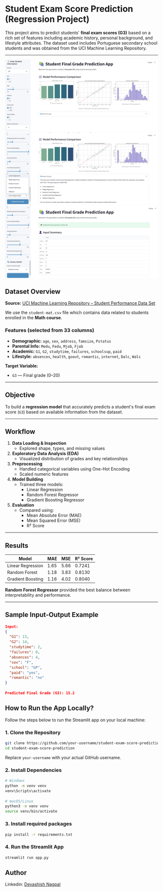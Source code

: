 # Student Exam Score Prediction (Regression Project)

This project aims to predict students' **final exam scores (G3)** based on a rich set of features including academic history, personal background, and lifestyle attributes. The dataset used includes Portuguese secondary school students and was obtained from the UCI Machine Learning Repository.

---

![Homepage](screenshots/home_page.png)
![Input Form](screenshots/input_form_filled.png)
![Output Prediction](screenshots/prediction_result.png)

## Dataset Overview

**Source:** [UCI Machine Learning Repository – Student Performance Data Set](https://archive.ics.uci.edu/ml/datasets/Student+Performance)

We use the `student-mat.csv` file which contains data related to students enrolled in the **Math course**.

### Features (selected from 33 columns)

- **Demographic:** `age`, `sex`, `address`, `famsize`, `Pstatus`
- **Parental Info:** `Medu`, `Fedu`, `Mjob`, `Fjob`
- **Academic:** `G1`, `G2`, `studytime`, `failures`, `schoolsup`, `paid`
- **Lifestyle:** `absences`, `health`, `goout`, `romantic`, `internet`, `Dalc`, `Walc`

**Target Variable:**  
- `G3` — Final grade (0–20)

---

## Objective

To build a **regression model** that accurately predicts a student's final exam score (`G3`) based on available information from the dataset.

---

## Workflow

1. **Data Loading & Inspection**
   - Explored shape, types, and missing values
2. **Exploratory Data Analysis (EDA)**
   - Visualized distribution of grades and key relationships
3. **Preprocessing**
   - Handled categorical variables using One-Hot Encoding
   - Scaled numeric features
4. **Model Building**
   - Trained three models:
     - Linear Regression
     - Random Forest Regressor
     - Gradient Boosting Regressor
5. **Evaluation**
   - Compared using:
     - Mean Absolute Error (MAE)
     - Mean Squared Error (MSE)
     - R² Score

---

## Results

| Model                | MAE   | MSE   | R² Score |
|---------------------|-------|-------|----------|
| Linear Regression    | 1.65  | 5.66  | 0.7241   |
| Random Forest        | 1.18  | 3.83  | 0.8130   |
| Gradient Boosting    | 1.16  | 4.02  | 0.8040   |

**Random Forest Regressor** provided the best balance between interpretability and performance.

---

## Sample Input-Output Example

```json
Input:
{
  "G1": 13,
  "G2": 14,
  "studytime": 2,
  "failures": 0,
  "absences": 4,
  "sex": "F",
  "school": "GP",
  "paid": "yes",
  "romantic": "no"
}

Predicted Final Grade (G3): 15.2

```

## How to Run the App Locally?

Follow the steps below to run the Streamlit app on your local machine:

### 1. Clone the Repository
```bash
git clone https://github.com/your-username/student-exam-score-prediction.git
cd student-exam-score-prediction
```
Replace `your-username` with your actual GitHub username.

### 2. Install Dependencies
```bash
# Windows
python -m venv venv
venv\Scripts\activate

# macOS/Linux
python3 -m venv venv
source venv/bin/activate
```

### 3. Install required packages
```bash
pip install -r requirements.txt
```

### 4. Run the Streamlit App
```bash
streamlit run app.py
```

## Author

Linkedin: [Devashish Nagpal](https://www.linkedin.com/in/devashishnagpal/)